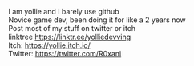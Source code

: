 I am yollie and I barely use github <br>
	Novice game dev, been doing it for like a 2 years now <br>
	Post most of my stuff on twitter or itch <br>
	linktree https://linktr.ee/yolliedevving <br>
	Itch: https://yollie.itch.io/ <br>
	Twitter: https://twitter.com/R0xani
